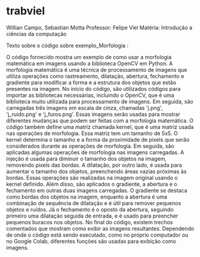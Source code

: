 # trabviel
Willian Campo, Sebastian Motta
Professor: Felipe Viel
Matéria: Introdução a ciências da computação

                                                                                      
Texto sobre o código sobre exemplo_Morfologia :

O código fornecido mostra um exemplo de como usar a morfologia matemática em imagens usando a biblioteca OpenCV em Python. A morfologia matemática é uma técnica de processamento de imagens que utiliza operações como rastreamento, dilatação, abertura, fechamento e gradiente para modificar a forma e a estrutura dos objetos que estão presentes na imagem.
No início do código, são utilizados códigos para importar as bibliotecas necessárias, incluindo o OpenCV, que é uma biblioteca muito utilizada para processamento de imagens. Em seguida, são carregadas três imagens em escala de cinza, chamadas 'j.png', 'j_ruido.png' e 'j_furos.png'. Essas imagens serão usadas para mostrar diferentes mudanças que podem ser feitas com a morfologia matemática.
O código também define uma matriz chamada kernel, que é uma matriz usada nas operações de morfologia. Essa matriz tem um tamanho de 5x5. O kernel determina o tamanho e a forma da proximidade de pixels que serão considerados durante as operações de morfologia.
Em seguida, são aplicadas algumas operações de morfologia nas imagens carregadas. A injeção é usada para diminuir o tamanho dos objetos na imagem, removendo pixels das bordas. A dilatação, por outro lado, é usada para aumentar o tamanho dos objetos, preenchendo áreas vazias próximas às bordas. Essas operações são realizadas na imagem original usando o kernel definido.
Além disso, são aplicados o gradiente, a abertura e o fechamento em outras duas imagens carregadas. O gradiente se destaca como bordas dos objetos na imagem, enquanto a abertura é uma combinação de sequência de dilatação e é útil para remover pequenos objetos e ruídos. Já o fechamento é o oposto da abertura, seguindo primeiro uma dilatação seguida de entrada, e é usado para preencher pequenos buracos nos objetos.
No final do código, existem trechos comentados que mostram como exibir as imagens resultantes. Dependendo de onde o código está sendo executado, como no próprio computador ou no Google Colab, diferentes funções são usadas para exibição como imagens.
